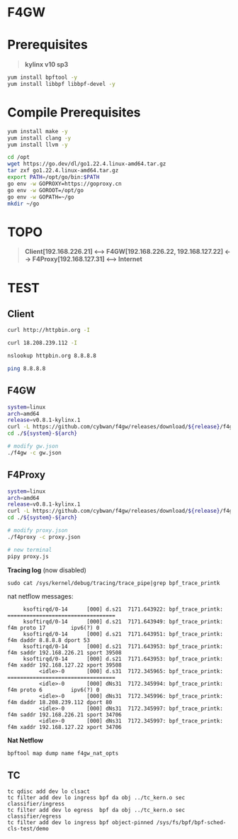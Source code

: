 # F4GW

# Prerequisites

> **kylinx v10 sp3**

```bash
yum install bpftool -y
yum install libbpf libbpf-devel -y
```

# Compile Prerequisites

```bash
yum install make -y
yum install clang -y
yum install llvm -y

cd /opt
wget https://go.dev/dl/go1.22.4.linux-amd64.tar.gz
tar zxf go1.22.4.linux-amd64.tar.gz
export PATH=/opt/go/bin:$PATH
go env -w GOPROXY=https://goproxy.cn
go env -w GOROOT=/opt/go
go env -w GOPATH=~/go
mkdir ~/go
```

# TOPO

> **Client[192.168.226.21] <--> F4GW[192.168.226.22, 192.168.127.22] <--> F4Proxy[192.168.127.31] <--> Internet**

# TEST

## Client

```bash
curl http://httpbin.org -I

curl 18.208.239.112 -I

nslookup httpbin.org 8.8.8.8

ping 8.8.8.8
```

## F4GW

```bash
system=linux
arch=amd64
release=v0.8.1-kylinx.1
curl -L https://github.com/cybwan/f4gw/releases/download/${release}/f4gw-${release}-${system}-${arch}.tar.gz | tar -vxzf -
cd ./${system}-${arch}

# modify gw.json
./f4gw -c gw.json
```

## F4Proxy

```bash
system=linux
arch=amd64
release=v0.8.1-kylinx.1
curl -L https://github.com/cybwan/f4gw/releases/download/${release}/f4gw-${release}-${system}-${arch}.tar.gz | tar -vxzf -
cd ./${system}-${arch}

# modify proxy.json
./f4proxy -c proxy.json

# new terminal
pipy proxy.js
```

**Tracing log** (now disabled)

```
sudo cat /sys/kernel/debug/tracing/trace_pipe|grep bpf_trace_printk
```

nat netflow messages:

```
     ksoftirqd/0-14      [000] d.s21  7171.643922: bpf_trace_printk: ==================================
     ksoftirqd/0-14      [000] d.s21  7171.643949: bpf_trace_printk: f4m proto 17        ipv6(?) 0
     ksoftirqd/0-14      [000] d.s21  7171.643951: bpf_trace_printk: f4m daddr 8.8.8.8 dport 53
     ksoftirqd/0-14      [000] d.s21  7171.643953: bpf_trace_printk: f4m saddr 192.168.226.21 sport 39508
     ksoftirqd/0-14      [000] d.s21  7171.643953: bpf_trace_printk: f4m xaddr 192.168.127.22 xport 39508
          <idle>-0       [000] d.s31  7172.345965: bpf_trace_printk: ==================================
          <idle>-0       [000] dNs31  7172.345994: bpf_trace_printk: f4m proto 6         ipv6(?) 0
          <idle>-0       [000] dNs31  7172.345996: bpf_trace_printk: f4m daddr 18.208.239.112 dport 80
          <idle>-0       [000] dNs31  7172.345997: bpf_trace_printk: f4m saddr 192.168.226.21 sport 34706
          <idle>-0       [000] dNs31  7172.345997: bpf_trace_printk: f4m xaddr 192.168.127.22 xport 34706
```

**Nat Netflow**

```bash
bpftool map dump name f4gw_nat_opts
```

## TC

```
tc qdisc add dev lo clsact
tc filter add dev lo ingress bpf da obj ../tc_kern.o sec classifier/ingress
tc filter add dev lo egress  bpf da obj ../tc_kern.o sec classifier/egress
tc filter add dev lo ingress bpf object-pinned /sys/fs/bpf/bpf-sched-cls-test/demo
```

